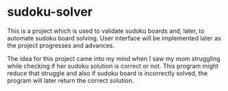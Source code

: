 # sudoku-solver

This is a project which is used to validate sudoku boards and, later, to automate sudoku board solving. User interface will be implemented later as the project progresses and advances.

The idea for this project came into my mind when I saw my mom struggling while checking if her sudoku solution is correct or not. This program might reduce that struggle and also if sudoku board is incorrectly solved, the program will later return the correct solution.

